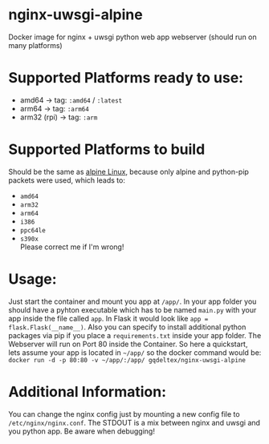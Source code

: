 # nginx-uwsgi-alpine
Docker image for nginx + uwsgi python web app webserver (should run on many platforms)

# Supported Platforms ready to use:
- amd64 -> tag: ```:amd64``` / ```:latest```
- arm64 -> tag: ```:arm64```
- arm32 (rpi) -> tag: ```:arm```

# Supported Platforms to build
Should be the same as [alpine Linux](https://hub.docker.com/_/alpine/), because only alpine and python-pip packets were used, which leads to:
- ```amd64```
- ```arm32```
- ```arm64```
- ```i386```
- ```ppc64le```
- ```s390x```      
Please correct me if I'm wrong!

# Usage:
Just start the container and mount you app at ```/app/```. In your app folder you should have a pyhton executable which has to be named ```main.py``` with your app inside the file called ```app```. In Flask it would look like ```app = flask.Flask(__name__)```. Also you can specify to install additional python packages via pip if you place a ```requirements.txt``` inside your app folder. The Webserver will run on Port 80 inside the Container. So here a quickstart, lets assume your app is located in ```~/app/``` so the docker command would be: ```docker run -d -p 80:80 -v ~/app/:/app/ gqdeltex/nginx-uwsgi-alpine```

# Additional Information:
You can change the nginx config just by mounting a new config file to ```/etc/nginx/nginx.conf```.
The STDOUT is a mix between nginx and uwsgi and you python app. Be aware when debugging!
